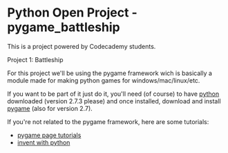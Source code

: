 Python Open Project - pygame_battleship
===========================

This is a project powered by Codecademy students.

Project 1: Battleship

For this project we'll be using the pygame framework wich is basically
a module made for making python games for windows/mac/linux/etc.

If you want to be part of it just do it, you'll need (of course) to have <a href="http://www.python.org/download/releases/2.7.3/">python</a> downloaded (version 2.7.3 please) and
once installed, download and install <a href="http://www.pygame.org/download.shtml">pygame</a> (also for version 2.7).

If you're not related to the pygame framework, here are some tutorials:
<ul>
  <li><a href="http://www.pygame.org/wiki/tutorials">pygame page tutorials</a>
  <li><a href="http://inventwithpython.com/pygame/chapters/">invent with python</a></li>
</ul>
